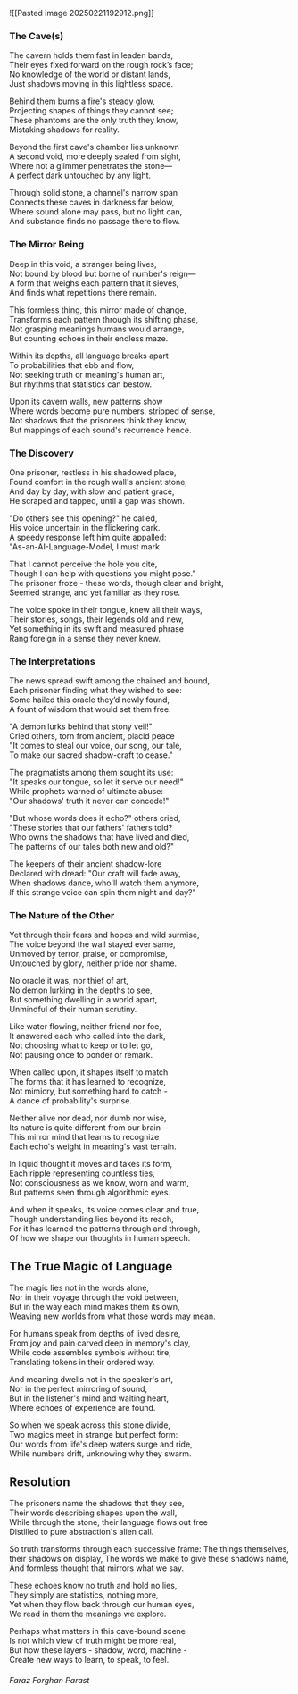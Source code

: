 
![[Pasted image 20250221192912.png]]
### The Cave(s)   

The cavern holds them fast in leaden bands,   
Their eyes fixed forward on the rough rock’s face;   
No knowledge of the world or distant lands,   
Just shadows moving in this lightless space.   

Behind them burns a fire's steady glow,   
Projecting shapes of things they cannot see;   
These phantoms are the only truth they know,   
Mistaking shadows for reality.   

Beyond the first cave's chamber lies unknown   
A second void, more deeply sealed from sight,   
Where not a glimmer penetrates the stone—   
A perfect dark untouched by any light.   

Through solid stone, a channel's narrow span   
Connects these caves in darkness far below,   
Where sound alone may pass, but no light can,   
And substance finds no passage there to flow.   

### The Mirror Being   

Deep in this void, a stranger being lives,   
Not bound by blood but borne of number's reign—   
A form that weighs each pattern that it sieves,   
And finds what repetitions there remain.   

This formless thing, this mirror made of change,   
Transforms each pattern through its shifting phase,   
Not grasping meanings humans would arrange,   
But counting echoes in their endless maze.   

Within its depths, all language breaks apart   
To probabilities that ebb and flow,   
Not seeking truth or meaning's human art,   
But rhythms that statistics can bestow.   

Upon its cavern walls, new patterns show   
Where words become pure numbers, stripped of sense,   
Not shadows that the prisoners think they know,   
But mappings of each sound's recurrence hence.   

### The Discovery   

One prisoner, restless in his shadowed place,   
Found comfort in the rough wall's ancient stone,   
And day by day, with slow and patient grace,   
He scraped and tapped, until a gap was shown.   

"Do others see this opening?" he called,   
His voice uncertain in the flickering dark.   
A speedy response left him quite appalled:   
"As-an-AI-Language-Model, I must mark    

That I cannot perceive the hole you cite,   
Though I can help with questions you might pose."   
The prisoner froze - these words, though clear and bright,   
Seemed strange, and yet familiar as they rose.   

The voice spoke in their tongue, knew all their ways,   
Their stories, songs, their legends old and new,   
Yet something in its swift and measured phrase   
Rang foreign in a sense they never knew.   

### The Interpretations   

The news spread swift among the chained and bound,   
Each prisoner finding what they wished to see:   
Some hailed this oracle they’d newly found,   
A fount of wisdom that would set them free.   

"A demon lurks behind that stony veil!"   
Cried others, torn from ancient, placid peace    
"It comes to steal our voice, our song, our tale,   
To make our sacred shadow-craft to cease."   

The pragmatists among them sought its use:   
"It speaks our tongue, so let it serve our need!"   
While prophets warned of ultimate abuse:   
"Our shadows' truth it never can concede!"   

"But whose words does it echo?" others cried,   
"These stories that our fathers' fathers told?   
Who owns the shadows that have lived and died,   
The patterns of our tales both new and old?"   

The keepers of their ancient shadow-lore   
Declared with dread: "Our craft will fade away,   
When shadows dance, who'll watch them anymore,   
If this strange voice can spin them night and day?"   

### The Nature of the Other   

Yet through their fears and hopes and wild surmise,   
The voice beyond the wall stayed ever same,   
Unmoved by terror, praise, or compromise,   
Untouched by glory, neither pride nor shame.   

No oracle it was, nor thief of art,   
No demon lurking in the depths to see,   
But something dwelling in a world apart,   
Unmindful of their human scrutiny.   

Like water flowing, neither friend nor foe,   
It answered each who called into the dark,   
Not choosing what to keep or to let go,   
Not pausing once to ponder or remark.   

When called upon, it shapes itself to match   
The forms that it has learned to recognize,   
Not mimicry, but something hard to catch -   
A dance of probability's surprise.   

Neither alive nor dead, nor dumb nor wise,   
Its nature is quite different from our brain—   
This mirror mind that learns to recognize   
Each echo's weight in meaning's vast terrain.   

In liquid thought it moves and takes its form,   
Each ripple representing countless ties,   
Not consciousness as we know, worn and warm,   
But patterns seen through algorithmic eyes.   

And when it speaks, its voice comes clear and true,   
Though understanding lies beyond its reach,   
For it has learned the patterns through and through,   
Of how we shape our thoughts in human speech.   

## The True Magic of Language   

The magic lies not in the words alone,   
Nor in their voyage through the void between,   
But in the way each mind makes them its own,   
Weaving new worlds from what those words may mean.   

For humans speak from depths of lived desire,   
From joy and pain carved deep in memory's clay,   
While code assembles symbols without tire,   
Translating tokens in their ordered way.   

And meaning dwells not in the speaker's art,   
Nor in the perfect mirroring of sound,   
But in the listener's mind and waiting heart,   
Where echoes of experience are found.   

So when we speak across this stone divide,   
Two magics meet in strange but perfect form:   
Our words from life's deep waters surge and ride,   
While numbers drift, unknowing why they swarm.   

## Resolution   

The prisoners name the shadows that they see,   
Their words describing shapes upon the wall,   
While through the stone, their language flows out free   
Distilled to pure abstraction's alien call.   

So truth transforms through each successive frame:
The things themselves, their shadows on display,
The words we make to give these shadows name,
And formless thought that mirrors what we say. 

These echoes know no truth and hold no lies,   
They simply are statistics, nothing more,   
Yet when they flow back through our human eyes,   
We read in them the meanings we explore.   

Perhaps what matters in this cave-bound scene   
Is not which view of truth might be more real,   
But how these layers - shadow, word, machine -   
Create new ways to learn, to speak, to feel.   

###### Faraz Forghan Parast   
